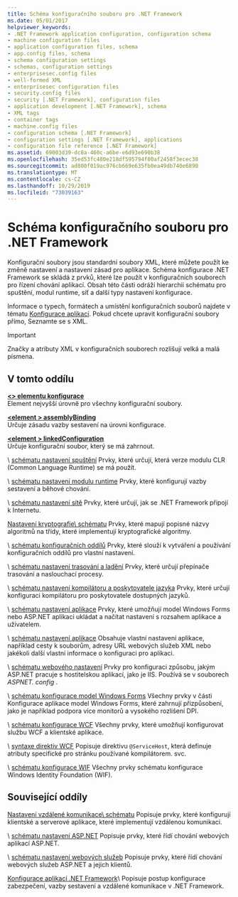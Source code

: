 ```yaml
---
title: Schéma konfiguračního souboru pro .NET Framework
ms.date: 05/01/2017
helpviewer_keywords:
- .NET Framework application configuration, configuration schema
- machine configuration files
- application configuration files, schema
- app.config files, schema
- schema configuration settings
- schemas, configuration settings
- enterprisesec.config files
- well-formed XML
- enterprisesec configuration files
- security.config files
- security [.NET Framework], configuration files
- application development [.NET Framework], schema
- XML tags
- container tags
- machine.config files
- configuration schema [.NET Framework]
- configuration settings [.NET Framework], applications
- configuration file reference [.NET Framework]
ms.assetid: 69003d39-dc8a-460c-a6be-e6d93e690b38
ms.openlocfilehash: 35ed53fc480e218df595794f80af2458f3ecec38
ms.sourcegitcommit: ad800f019ac976cb669e635fb0ea49db740e6890
ms.translationtype: MT
ms.contentlocale: cs-CZ
ms.lasthandoff: 10/29/2019
ms.locfileid: "73039163"
---
```

# <a name="configuration-file-schema-for-the-net-framework"></a>Schéma konfiguračního souboru pro .NET Framework

Konfigurační soubory jsou standardní soubory XML, které můžete použít ke změně nastavení a nastavení zásad pro aplikace. Schéma konfigurace .NET Framework se skládá z prvků, které lze použít v konfiguračních souborech pro řízení chování aplikací. Obsah této části odráží hierarchii schématu pro spuštění, modul runtime, síť a další typy nastavení konfigurace.

Informace o typech, formátech a umístění konfiguračních souborů najdete v tématu [Konfigurace aplikací](../index.md). Pokud chcete upravit konfigurační soubory přímo, Seznamte se s XML.

> [!IMPORTANT]
> Značky a atributy XML v konfiguračních souborech rozlišují velká a malá písmena.

## <a name="in-this-section"></a>V tomto oddílu

[ **\<> elementu konfigurace** ](configuration-element.md)\
Element nejvyšší úrovně pro všechny konfigurační soubory.

[ **\<element > assemblyBinding** ](assemblybinding-element-for-configuration.md)\
Určuje zásadu vazby sestavení na úrovni konfigurace.

[ **\<element > linkedConfiguration** ](linkedconfiguration-element.md)\
Určuje konfigurační soubor, který se má zahrnout.

\ [schématu nastavení spuštění](./startup/index.md)
Prvky, které určují, která verze modulu CLR (Common Language Runtime) se má použít.

\ [schématu nastavení modulu runtime](./runtime/index.md)
Prvky, které konfigurují vazby sestavení a běhové chování.

\ [schématu nastavení sítě](./network/index.md)
Prvky, které určují, jak se .NET Framework připojí k Internetu.

[Nastavení kryptografie\ schématu](./cryptography/index.md)
Prvky, které mapují popisné názvy algoritmů na třídy, které implementují kryptografické algoritmy.

\ [schématu konfiguračních oddílů](configuration-sections-schema.md)
Prvky, které slouží k vytváření a používání konfiguračních oddílů pro vlastní nastavení.

\ [schématu nastavení trasování a ladění](./trace-debug/index.md)
Prvky, které určují přepínače trasování a naslouchací procesy.

\ [schématu nastavení kompilátoru a poskytovatele jazyka](./compiler/index.md)
Prvky, které určují konfiguraci kompilátoru pro poskytovatele dostupných jazyků.

\ [schématu nastavení aplikace](application-settings-schema.md)
Prvky, které umožňují model Windows Forms nebo ASP.NET aplikaci ukládat a načítat nastavení s rozsahem aplikace a uživatelem.

\ [schématu nastavení aplikace](./appsettings/index.md)
Obsahuje vlastní nastavení aplikace, například cesty k souborům, adresy URL webových služeb XML nebo jakékoli další vlastní informace o konfiguraci pro aplikaci.

\ [schématu webového nastavení](./web/index.md)
Prvky pro konfiguraci způsobu, jakým ASP.NET pracuje s hostitelskou aplikací, jako je IIS. Používá se v souborech *ASPNET. config* .

\ [schématu konfigurace model Windows Forms](winforms/index.md)
Všechny prvky v části Konfigurace aplikace model Windows Forms, které zahrnují přizpůsobení, jako je například podpora více monitorů a vysokého rozlišení DPI.

\ [schématu konfigurace WCF](./wcf/index.md)
Všechny prvky, které umožňují konfigurovat službu WCF a klientské aplikace.

\ [syntaxe direktiv WCF](./wcf-directive/index.md)
Popisuje direktivu `@ServiceHost`, která definuje atributy specifické pro stránku používané kompilátorem. svc.

\ [schématu konfigurace WIF](windows-identity-foundation/index.md)
Všechny prvky schématu konfigurace Windows Identity Foundation (WIF).

## <a name="related-sections"></a>Související oddíly

[Nastavení vzdálené komunikace\ schématu](https://docs.microsoft.com/previous-versions/dotnet/netframework-4.0/z415cf9a(v=vs.100))
Popisuje prvky, které konfigurují klientské a serverové aplikace, které implementují vzdálenou komunikaci.

\ [schématu nastavení ASP.NET](https://docs.microsoft.com/previous-versions/dotnet/netframework-4.0/b5ysx397(v=vs.100))
Popisuje prvky, které řídí chování webových aplikací ASP.NET.

\ [schématu nastavení webových služeb](https://docs.microsoft.com/previous-versions/dotnet/netframework-4.0/cctwteet(v=vs.100))
Popisuje prvky, které řídí chování webových služeb ASP.NET a jejich klientů.

[Konfigurace aplikací .NET Framework](https://docs.microsoft.com/previous-versions/dotnet/netframework-4.0/kza1yk3a(v=vs.100))\
Popisuje postup konfigurace zabezpečení, vazby sestavení a vzdálené komunikace v .NET Framework.
